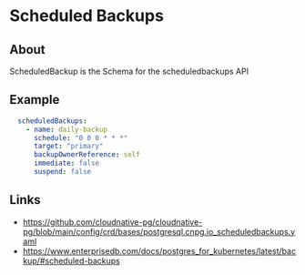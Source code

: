 # Scheduled Backups

## About
ScheduledBackup is the Schema for the scheduledbackups API

## Example
```yaml
  scheduledBackups:
    - name: daily-backup
      schedule: "0 0 0 * * *"
      target: "primary"
      backupOwnerReference: self
      immediate: false
      suspend: false
```

## Links
- https://github.com/cloudnative-pg/cloudnative-pg/blob/main/config/crd/bases/postgresql.cnpg.io_scheduledbackups.yaml
- https://www.enterprisedb.com/docs/postgres_for_kubernetes/latest/backup/#scheduled-backups